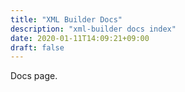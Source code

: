 ```yaml
---
title: "XML Builder Docs"
description: "xml-builder docs index"
date: 2020-01-11T14:09:21+09:00
draft: false
---
```


Docs page.